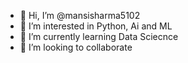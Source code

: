 - 👋 Hi, I’m @mansisharma5102
- 👀 I’m interested in Python, Ai and ML
- 🌱 I’m currently learning Data Sciecnce
- 💞️ I’m looking to collaborate 

<!---
mansisharma5102/mansisharma5102 is a ✨ special ✨ repository because its `README.md` (this file) appears on your GitHub profile.
You can click the Preview link to take a look at your changes.
--->
